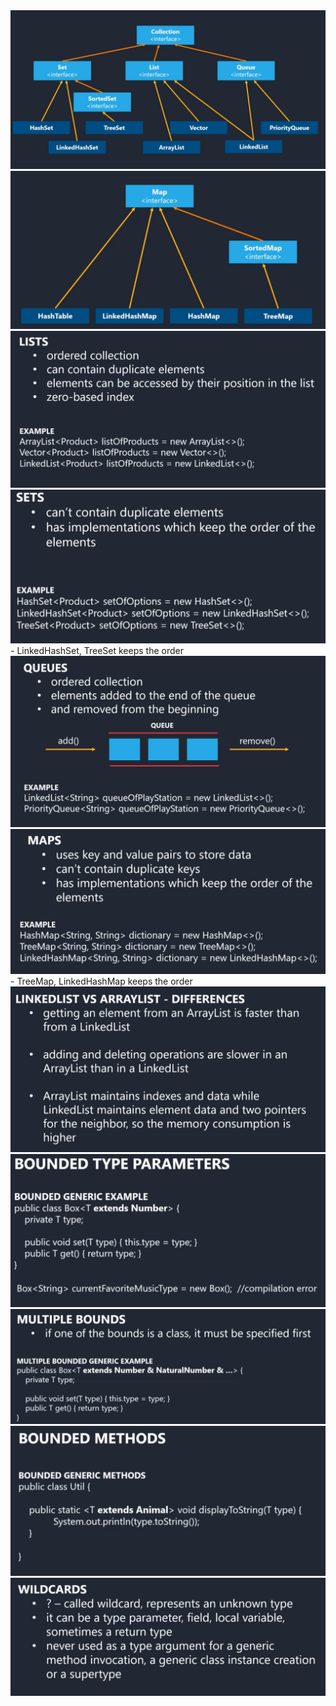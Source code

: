 <img src="img/27.png">

<img src="img/28.png">

<img src="img/29.png">

<img src="img/30.png">
- LinkedHashSet, TreeSet keeps the order


<img src="img/31.png">

<img src="img/32.png">
- TreeMap, LinkedHashMap keeps the order


<img src="img/33.png">

<img src="img/34.png">

<img src="img/35.png">


<img src="img/36.png">

<img src="img/37.png">

